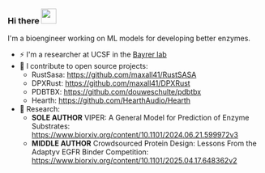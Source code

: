 ### Hi there <img src="https://raw.githubusercontent.com/MartinHeinz/MartinHeinz/master/wave.gif" width="30px">

I'm a bioengineer working on ML models for developing better enzymes.

* ⚡ I'm a researcher at UCSF in the [Bayrer lab](https://bayrerlab.ucsf.edu/)
* 🚀 I contribute to open source projects:
  * RustSasa: https://github.com/maxall41/RustSASA
  * DPXRust: https://github.com/maxall41/DPXRust
  * PDBTBX: https://github.com/douweschulte/pdbtbx
  * Hearth: https://github.com/HearthAudio/Hearth
* 🔬 Research:
  * **SOLE AUTHOR** VIPER: A General Model for Prediction of Enzyme Substrates:  https://www.biorxiv.org/content/10.1101/2024.06.21.599972v3 
  * **MIDDLE AUTHOR** Crowdsourced Protein Design: Lessons From the Adaptyv EGFR Binder Competition: https://www.biorxiv.org/content/10.1101/2025.04.17.648362v2
